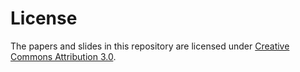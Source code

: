 License
=======

The papers and slides in this repository are licensed under
[Creative Commons Attribution 3.0](http://creativecommons.org/licenses/by/3.0/).
